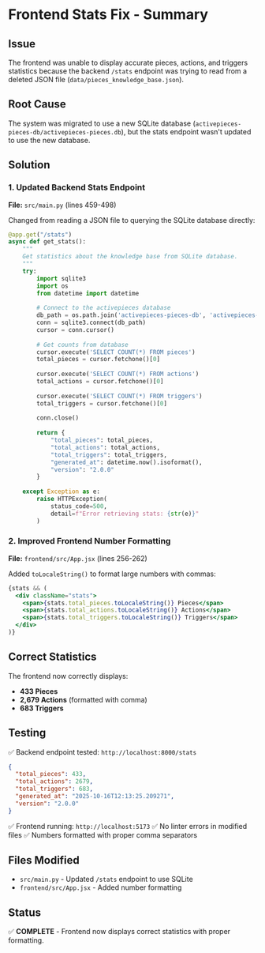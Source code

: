 # Frontend Stats Fix - Summary

## Issue
The frontend was unable to display accurate pieces, actions, and triggers statistics because the backend `/stats` endpoint was trying to read from a deleted JSON file (`data/pieces_knowledge_base.json`).

## Root Cause
The system was migrated to use a new SQLite database (`activepieces-pieces-db/activepieces-pieces.db`), but the stats endpoint wasn't updated to use the new database.

## Solution

### 1. Updated Backend Stats Endpoint
**File:** `src/main.py` (lines 459-498)

Changed from reading a JSON file to querying the SQLite database directly:

```python
@app.get("/stats")
async def get_stats():
    """
    Get statistics about the knowledge base from SQLite database.
    """
    try:
        import sqlite3
        import os
        from datetime import datetime
        
        # Connect to the activepieces database
        db_path = os.path.join('activepieces-pieces-db', 'activepieces-pieces.db')
        conn = sqlite3.connect(db_path)
        cursor = conn.cursor()
        
        # Get counts from database
        cursor.execute('SELECT COUNT(*) FROM pieces')
        total_pieces = cursor.fetchone()[0]
        
        cursor.execute('SELECT COUNT(*) FROM actions')
        total_actions = cursor.fetchone()[0]
        
        cursor.execute('SELECT COUNT(*) FROM triggers')
        total_triggers = cursor.fetchone()[0]
        
        conn.close()
        
        return {
            "total_pieces": total_pieces,
            "total_actions": total_actions,
            "total_triggers": total_triggers,
            "generated_at": datetime.now().isoformat(),
            "version": "2.0.0"
        }
    
    except Exception as e:
        raise HTTPException(
            status_code=500,
            detail=f"Error retrieving stats: {str(e)}"
        )
```

### 2. Improved Frontend Number Formatting
**File:** `frontend/src/App.jsx` (lines 256-262)

Added `toLocaleString()` to format large numbers with commas:

```jsx
{stats && (
  <div className="stats">
    <span>{stats.total_pieces.toLocaleString()} Pieces</span>
    <span>{stats.total_actions.toLocaleString()} Actions</span>
    <span>{stats.total_triggers.toLocaleString()} Triggers</span>
  </div>
)}
```

## Correct Statistics

The frontend now correctly displays:
- **433 Pieces**
- **2,679 Actions** (formatted with comma)
- **683 Triggers**

## Testing

✅ Backend endpoint tested: `http://localhost:8000/stats`
```json
{
  "total_pieces": 433,
  "total_actions": 2679,
  "total_triggers": 683,
  "generated_at": "2025-10-16T12:13:25.209271",
  "version": "2.0.0"
}
```

✅ Frontend running: `http://localhost:5173`
✅ No linter errors in modified files
✅ Numbers formatted with proper comma separators

## Files Modified
- `src/main.py` - Updated `/stats` endpoint to use SQLite
- `frontend/src/App.jsx` - Added number formatting

## Status
✅ **COMPLETE** - Frontend now displays correct statistics with proper formatting.

